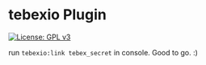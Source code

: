 
# tebexio Plugin
[![License: GPL v3](https://img.shields.io/badge/License-GPLv3-blue.svg)](https://www.gnu.org/licenses/gpl-3.0)


run `tebexio:link tebex_secret` in console.
Good to go. :)
